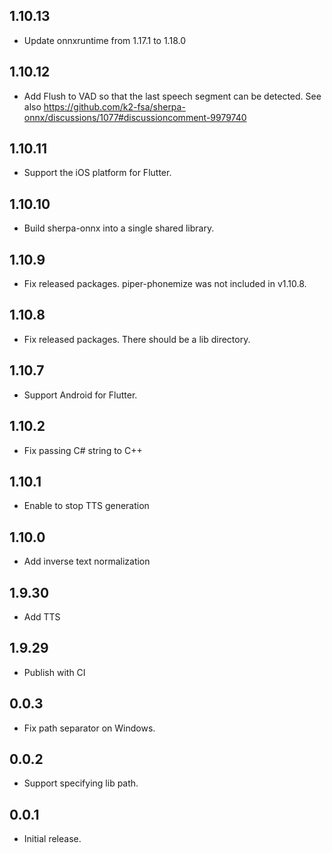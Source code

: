 ## 1.10.13

* Update onnxruntime from 1.17.1 to 1.18.0

## 1.10.12

* Add Flush to VAD so that the last speech segment can be detected. See also
  https://github.com/k2-fsa/sherpa-onnx/discussions/1077#discussioncomment-9979740

## 1.10.11

* Support the iOS platform for Flutter.

## 1.10.10

* Build sherpa-onnx into a single shared library.

## 1.10.9

* Fix released packages. piper-phonemize was not included in v1.10.8.

## 1.10.8

* Fix released packages. There should be a lib directory.

## 1.10.7

* Support Android for Flutter.

## 1.10.2

* Fix passing C# string to C++

## 1.10.1

* Enable to stop TTS generation

## 1.10.0

* Add inverse text normalization

## 1.9.30

* Add TTS

## 1.9.29

* Publish with CI

## 0.0.3

* Fix path separator on Windows.

## 0.0.2

* Support specifying lib path.

## 0.0.1

* Initial release.
